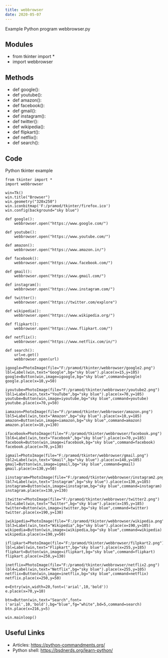 ```yaml
---
title: webbrowser
date: 2020-05-07
---
```

Example Python program webbrowser.py

## Modules

* from tkinter import *
* import webbrowser

## Methods

* def google():
* def youtube():
* def amazon():
* def facebook():
* def gmail():
* def instagram():
* def twitter():
* def wikipedia():
* def flipkart():
* def netflix():
* def search():

## Code

Python tkinter example

    from tkinter import *
    import webbrowser
    
    win=Tk()
    win.title("Browser")
    win.geometry("320x250")
    win.iconbitmap('F:/pramod/tkinter/firefox.ico')
    win.config(background="sky blue")
    
    def google():
        webbrowser.open("https://www.google.com/")
        
    def youtube():
        webbrowser.open("https://www.youtube.com/")
    
    def amazon():
        webbrowser.open("https://www.amazon.in/")
    
    def facebook():
        webbrowser.open("https://www.facebook.com/")
        
    def gmail():
        webbrowser.open("https://www.gmail.com/")
    
    def instagram():
        webbrowser.open("https://www.instagram.com/")
    
    def twitter():
        webbrowser.open("https://twitter.com/explore")
    
    def wikipedia():
        webbrowser.open("https://www.wikipedia.org/")
    
    def flipkart():
        webbrowser.open("https://www.flipkart.com/")
    
    def netflix():
        webbrowser.open("https://www.netflix.com/in/")
    
    def search():
        url=e.get()
        webbrowser.open(url)
        
    igoogle=PhotoImage(file="F:/pramod/tkinter/webbrowser/google2.png")
    lbl=Label(win,text="Google",bg="sky blue").place(x=15,y=105)
    google=Button(win,image=igoogle,bg="sky blue",command=google)
    google.place(x=10,y=50)
    
    iyoutube=PhotoImage(file="F:/pramod/tkinter/webbrowser/youtube2.png")
    lbl1=Label(win,text="YouTube",bg="sky blue").place(x=70,y=105)
    youtube=Button(win,image=iyoutube,bg="sky blue",command=youtube)
    youtube.place(x=70,y=50)
    
    iamazon=PhotoImage(file="F:/pramod/tkinter/webbrowser/amazon.png")
    lbl5=Label(win,text="Amazon",bg="sky blue").place(x=10,y=185)
    amazon=Button(win,image=iamazon,bg="sky blue",command=amazon)
    amazon.place(x=10,y=130)
    
    ifacebook=PhotoImage(file="F:/pramod/tkinter/webbrowser/facebook.png")
    lbl6=Label(win,text="Facebook",bg="sky blue").place(x=70,y=185)
    facebook=Button(win,image=ifacebook,bg="sky blue",command=facebook)
    facebook.place(x=70,y=130)
    
    igmail=PhotoImage(file="F:/pramod/tkinter/webbrowser/gmail.png")
    lbl2=Label(win,text="Gmail",bg="sky blue").place(x=140,y=105)
    gmail=Button(win,image=igmail,bg="sky blue",command=gmail)
    gmail.place(x=130,y=50)
    
    iinstagram=PhotoImage(file="F:/pramod/tkinter/webbrowser/instagram2.png")
    lbl7=Label(win,text="Instagram",bg="sky blue").place(x=130,y=185)
    instagram=Button(win,image=iinstagram,bg="sky blue",command=instagram)
    instagram.place(x=130,y=130)
    
    itwitter=PhotoImage(file="F:/pramod/tkinter/webbrowser/twitter2.png")
    lbl=Label(win,text="Twitter",bg="sky blue").place(x=195,y=185)
    twitter=Button(win,image=itwitter,bg="sky blue",command=twitter)
    twitter.place(x=190,y=130)
    
    iwikipedia=PhotoImage(file="F:/pramod/tkinter/webbrowser/wikipedia.png")
    lbl3=Label(win,text="Wikipedia",bg="sky blue").place(x=190,y=105)
    wikipedia=Button(win,image=iwikipedia,bg="sky blue",command=wikipedia)
    wikipedia.place(x=190,y=50)
    
    iflipkart=PhotoImage(file="F:/pramod/tkinter/webbrowser/filpkart2.png")
    lbl=Label(win,text="Flipkart",bg="sky blue").place(x=255,y=185)
    flipkart=Button(win,image=iflipkart,bg="sky blue",command=flipkart)
    flipkart.place(x=250,y=130)
    
    inetflix=PhotoImage(file="F:/pramod/tkinter/webbrowser/netflix2.png")
    lbl4=Label(win,text="Netflix",bg="sky blue").place(x=255,y=105)
    netflix=Button(win,image=inetflix,bg="sky blue",command=netflix)
    netflix.place(x=250,y=50)
    
    e=Entry(win,width=20,font=('arial',10,'bold'))
    e.place(x=70,y=10)
    
    btn=Button(win,text="Search",font=('arial',10,'bold'),bg="blue",fg="white",bd=5,command=search)
    btn.place(x=216,y=5)
    
    win.mainloop()
    

## Useful Links

- Articles: https://python-commandments.org/
- Python shell: https://bsdnerds.org/learn-python/
